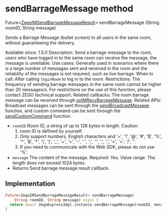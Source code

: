 


# sendBarrageMessage method








Future&lt;[ZegoIMSendBarrageMessageResult](../../zego_uikit_prebuilt_live_audio_room/ZegoIMSendBarrageMessageResult-class.md)> sendBarrageMessage
(String roomID, String message)





<p>Sends a Barrage Message (bullet screen) to all users in the same room, without guaranteeing the delivery.</p>
<p>Available since: 1.5.0
Description: Send a barrage message to the room, users who have logged in to the same room can receive the message, the message is unreliable.
Use cases: Generally used in scenarios where there is a large number of messages sent and received in the room and the reliability of the messages is not required, such as live barrage.
When to call: After calling <code>loginRoom</code> to log in to the room.
Restrictions: The frequency of sending barrage messages in the same room cannot be higher than 20 messages/s. For restrictions on the use of this function, please contact ZEGO technical support.
Related callbacks: The room barrage message can be received through <a href="../../zego_uikit_prebuilt_live_audio_room/ZegoExpressEngine/onIMRecvBarrageMessage.md">onIMRecvBarrageMessage</a>.
Related APIs: Broadcast messages can be sent through the <a href="../../zego_uikit_prebuilt_live_audio_room/ZegoExpressEngineIM/sendBroadcastMessage.md">sendBroadcastMessage</a> function, and custom command can be sent through the <a href="../../zego_uikit_prebuilt_live_audio_room/ZegoExpressEngineIM/sendCustomCommand.md">sendCustomCommand</a> function.</p>
<ul>
<li><code>roomID</code> Room ID, a string of up to 128 bytes in length.
Caution:
<ol>
<li>room ID is defined by yourself.</li>
<li>Only support numbers, English characters and '~', '!', '@', '#', '$', '%', '^', '&amp;', '*', '(', ')', '_', '+', '=', '-', '`', ';', '’', ',', '.', '&lt;', '&gt;', '/', ''.</li>
<li>If you need to communicate with the Web SDK, please do not use '%'.</li>
</ol>
</li>
<li><code>message</code> The content of the message. Required: Yes. Value range: The length does not exceed 1024 bytes.</li>
<li>Returns Send barrage message result callback.</li>
</ul>



## Implementation

```dart
Future<ZegoIMSendBarrageMessageResult> sendBarrageMessage(
    String roomID, String message) async {
  return await ZegoExpressImpl.instance.sendBarrageMessage(roomID, message);
}
```







